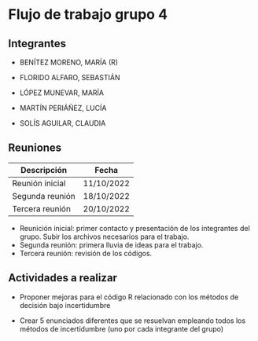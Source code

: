 # Flujo de trabajo grupo 4

## Integrantes

* BENÍTEZ MORENO, MARÍA (R)

* FLORIDO ALFARO, SEBASTIÁN

* LÓPEZ MUNEVAR, MARÍA

* MARTÍN PERIÁÑEZ, LUCÍA

* SOLÍS AGUILAR, CLAUDIA

## Reuniones

| Descripción | Fecha |
|-------------|-------|
| Reunión inicial | 11/10/2022 |
| Segunda reunión | 18/10/2022 |
| Tercera reunión | 20/10/2022 |

* Reunición inicial: primer contacto y presentación de los integrantes del grupo. Subir los archivos necesarios para el trabajo.
* Segunda reunión: primera lluvia de ideas para el trabajo.
* Tercera reunión: revisión de los códigos.


## Actividades a realizar

* Proponer mejoras para el código R relacionado con los métodos de decisión bajo incertidumbre

* Crear 5 enunciados diferentes que se resuelvan empleando todos los métodos de incertidumbre (uno por cada integrante del grupo)
